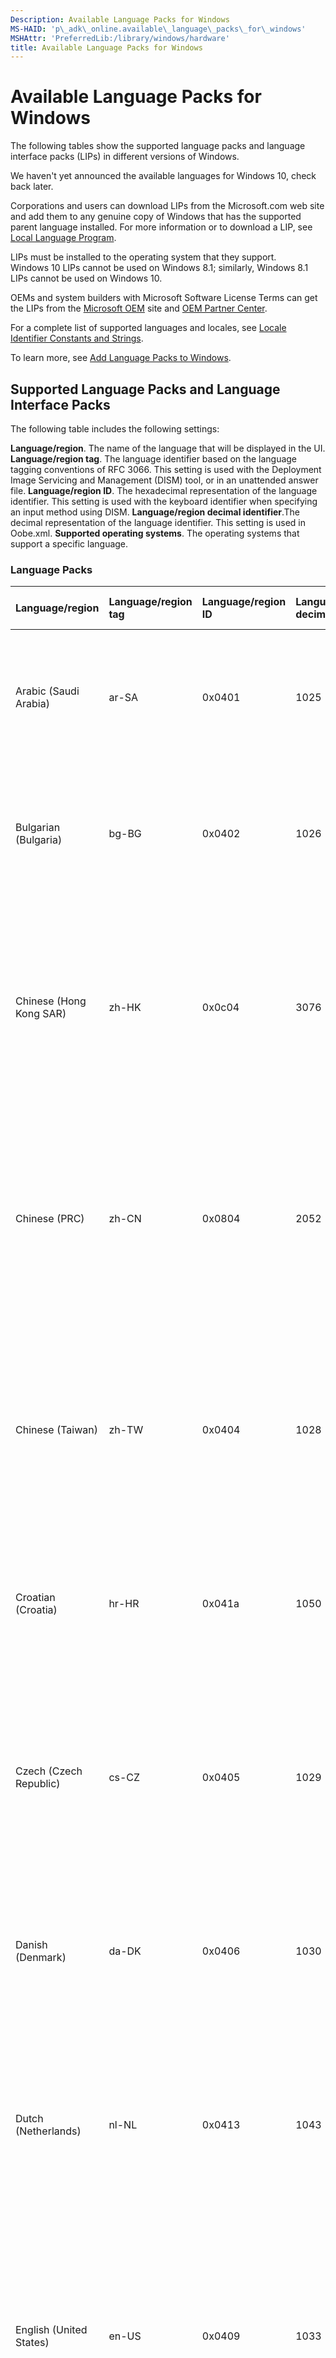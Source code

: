 ```yaml
---
Description: Available Language Packs for Windows
MS-HAID: 'p\_adk\_online.available\_language\_packs\_for\_windows'
MSHAttr: 'PreferredLib:/library/windows/hardware'
title: Available Language Packs for Windows
---
```


# Available Language Packs for Windows


The following tables show the supported language packs and language interface packs (LIPs) in different versions of Windows.

We haven't yet announced the available languages for Windows 10, check back later.

Corporations and users can download LIPs from the Microsoft.com web site and add them to any genuine copy of Windows that has the supported parent language installed. For more information or to download a LIP, see [Local Language Program](http://go.microsoft.com/fwlink/?LinkId=125894).

LIPs must be installed to the operating system that they support. Windows 10 LIPs cannot be used on Windows 8.1; similarly, Windows 8.1 LIPs cannot be used on Windows 10.

OEMs and system builders with Microsoft Software License Terms can get the LIPs from the [Microsoft OEM](http://go.microsoft.com/fwlink/?LinkId=131359) site and [OEM Partner Center](http://go.microsoft.com/fwlink/?LinkId=131358).

For a complete list of supported languages and locales, see [Locale Identifier Constants and Strings](http://go.microsoft.com/fwlink/?LinkId=63026).

To learn more, see [Add Language Packs to Windows](p_adk_online.add_language_packs_to_windows_blue).

## <span id="Supported_Language_Packs_and_Language_Interface_Packs"></span><span id="supported_language_packs_and_language_interface_packs"></span><span id="SUPPORTED_LANGUAGE_PACKS_AND_LANGUAGE_INTERFACE_PACKS"></span>Supported Language Packs and Language Interface Packs


The following table includes the following settings:

**Language/region**. The name of the language that will be displayed in the UI.
**Language/region tag**. The language identifier based on the language tagging conventions of RFC 3066. This setting is used with the Deployment Image Servicing and Management (DISM) tool, or in an unattended answer file.
**Language/region ID**. The hexadecimal representation of the language identifier. This setting is used with the keyboard identifier when specifying an input method using DISM.
**Language/region decimal identifier**.The decimal representation of the language identifier. This setting is used in Oobe.xml.
**Supported operating systems**. The operating systems that support a specific language.
### <span id="Language_Packs"></span><span id="language_packs"></span><span id="LANGUAGE_PACKS"></span>Language Packs

<table>
<colgroup>
<col width="20%" />
<col width="20%" />
<col width="20%" />
<col width="20%" />
<col width="20%" />
</colgroup>
<thead>
<tr class="header">
<th align="left">Language/region</th>
<th align="left">Language/region tag</th>
<th align="left">Language/region ID</th>
<th align="left">Language/region decimal ID</th>
<th align="left">Supported operating systems</th>
</tr>
</thead>
<tbody>
<tr class="odd">
<td align="left"><p>Arabic (Saudi Arabia)</p></td>
<td align="left"><p>ar-SA</p></td>
<td align="left"><p>0x0401</p></td>
<td align="left"><p>1025</p></td>
<td align="left"><p>Windows 10, Windows Server 2016 Technical Preview, Windows 8.1, Windows 8, Windows 7, Windows Vista</p></td>
</tr>
<tr class="even">
<td align="left"><p>Bulgarian (Bulgaria)</p></td>
<td align="left"><p>bg-BG</p></td>
<td align="left"><p>0x0402</p></td>
<td align="left"><p>1026</p></td>
<td align="left"><p>Windows 10, Windows Server 2016 Technical Preview, Windows 8.1, Windows 8, Windows 7, Windows Vista</p></td>
</tr>
<tr class="odd">
<td align="left"><p>Chinese (Hong Kong SAR)</p></td>
<td align="left"><p>zh-HK</p></td>
<td align="left"><p>0x0c04</p></td>
<td align="left"><p>3076</p></td>
<td align="left"><p>Windows 10, Windows Server 2016 Technical Preview, Windows 8.1, Windows Server 2012 R2, Windows 8, Windows Server 2012, Windows 7, Windows Vista, Windows Server 2008</p></td>
</tr>
<tr class="even">
<td align="left"><p>Chinese (PRC)</p></td>
<td align="left"><p>zh-CN</p></td>
<td align="left"><p>0x0804</p></td>
<td align="left"><p>2052</p></td>
<td align="left"><p>Windows 10, Windows Server 2016 Technical Preview, Windows 8.1, Windows Server 2012 R2, Windows 8, Windows Server 2012, Windows 7, Windows Vista, Windows Server 2008</p></td>
</tr>
<tr class="odd">
<td align="left"><p>Chinese (Taiwan)</p></td>
<td align="left"><p>zh-TW</p></td>
<td align="left"><p>0x0404</p></td>
<td align="left"><p>1028</p></td>
<td align="left"><p>Windows 10, Windows Server 2016 Technical Preview, Windows 8.1, Windows Server 2012 R2, Windows 8, Windows Server 2012, Windows 7, Windows Vista, Windows Server 2008</p></td>
</tr>
<tr class="even">
<td align="left"><p>Croatian (Croatia)</p></td>
<td align="left"><p>hr-HR</p></td>
<td align="left"><p>0x041a</p></td>
<td align="left"><p>1050</p></td>
<td align="left"><p>Windows 10, Windows Server 2016 Technical Preview, Windows 8.1, Windows 8, Windows 7, Windows Vista</p></td>
</tr>
<tr class="odd">
<td align="left"><p>Czech (Czech Republic)</p></td>
<td align="left"><p>cs-CZ</p></td>
<td align="left"><p>0x0405</p></td>
<td align="left"><p>1029</p></td>
<td align="left"><p>Windows 10, Windows Server 2016 Technical Preview, Windows 8.1, Windows Server 2012 R2, Windows 8, Windows Server 2012, Windows 7, Windows Vista, Windows Server 2008</p></td>
</tr>
<tr class="even">
<td align="left"><p>Danish (Denmark)</p></td>
<td align="left"><p>da-DK</p></td>
<td align="left"><p>0x0406</p></td>
<td align="left"><p>1030</p></td>
<td align="left"><p>Windows 10, Windows Server 2016 Technical Preview, Windows 8.1, Windows 8, Windows 7, Windows Vista</p></td>
</tr>
<tr class="odd">
<td align="left"><p>Dutch (Netherlands)</p></td>
<td align="left"><p>nl-NL</p></td>
<td align="left"><p>0x0413</p></td>
<td align="left"><p>1043</p></td>
<td align="left"><p>Windows 10, Windows Server 2016 Technical Preview, Windows 8.1, Windows Server 2012 R2, Windows 8, Windows Server 2012, Windows 7, Windows Vista, Windows Server 2008</p></td>
</tr>
<tr class="even">
<td align="left"><p>English (United States)</p></td>
<td align="left"><p>en-US</p></td>
<td align="left"><p>0x0409</p></td>
<td align="left"><p>1033</p></td>
<td align="left"><p>Windows 10, Windows Server 2016 Technical Preview, Windows 8.1, Windows Server 2012 R2, Windows 8, Windows Server 2012, Windows 7, Windows Vista, Windows Server 2008</p></td>
</tr>
<tr class="odd">
<td align="left"><p>English (United Kingdom)</p></td>
<td align="left"><p>en-GB</p></td>
<td align="left"><p>0x0809</p></td>
<td align="left"><p>2057</p></td>
<td align="left"><p>Windows 10, Windows Server 2016 Technical Preview, Windows 8.1, Windows 8</p></td>
</tr>
<tr class="even">
<td align="left"><p>Estonian (Estonia)</p></td>
<td align="left"><p>et-EE</p></td>
<td align="left"><p>0x0425</p></td>
<td align="left"><p>1061</p></td>
<td align="left"><p>Windows 10, Windows Server 2016 Technical Preview, Windows 8.1, Windows 8, Windows 7, Windows Vista</p></td>
</tr>
<tr class="odd">
<td align="left"><p>Finnish (Finland)</p></td>
<td align="left"><p>fi-FI</p></td>
<td align="left"><p>0x040b</p></td>
<td align="left"><p>1035</p></td>
<td align="left"><p>Windows 10, Windows Server 2016 Technical Preview, Windows 8.1, Windows 8, Windows 7, Windows Vista</p></td>
</tr>
<tr class="even">
<td align="left"><p>French (Canada)</p></td>
<td align="left"><p>fr-CA</p></td>
<td align="left"><p>0x0c0c</p></td>
<td align="left"><p>3084</p></td>
<td align="left"><p>Windows 10, Windows Server 2016 Technical Preview</p></td>
</tr>
<tr class="odd">
<td align="left"><p>French (France)</p></td>
<td align="left"><p>fr-FR</p></td>
<td align="left"><p>0x040c</p></td>
<td align="left"><p>1036</p></td>
<td align="left"><p>Windows 10, Windows Server 2016 Technical Preview, Windows 8.1, Windows 8, Windows 7, Windows Vista, Windows Server 2008</p></td>
</tr>
<tr class="even">
<td align="left"><p>German (Germany)</p></td>
<td align="left"><p>de-DE</p></td>
<td align="left"><p>0x0407</p></td>
<td align="left"><p>1031</p></td>
<td align="left"><p>Windows 10, Windows Server 2016 Technical Preview, Windows 8.1, Windows Server 2012 R2, Windows 8, Windows Server 2012, Windows 7, Windows Vista, Windows Server 2008</p></td>
</tr>
<tr class="odd">
<td align="left"><p>Greek (Greece)</p></td>
<td align="left"><p>el-GR</p></td>
<td align="left"><p>0x0408</p></td>
<td align="left"><p>1032</p></td>
<td align="left"><p>Windows 10, Windows Server 2016 Technical Preview, Windows 8.1, Windows 8, Windows 7, Windows Vista</p></td>
</tr>
<tr class="even">
<td align="left"><p>Hebrew (Israel)</p></td>
<td align="left"><p>he-IL</p></td>
<td align="left"><p>0x040d</p></td>
<td align="left"><p>1037</p></td>
<td align="left"><p>Windows 10, Windows Server 2016 Technical Preview, Windows 8.1, Windows 8, Windows 7, Windows Vista</p></td>
</tr>
<tr class="odd">
<td align="left"><p>Hungarian (Hungary)</p></td>
<td align="left"><p>hu-HU</p></td>
<td align="left"><p>0x040e</p></td>
<td align="left"><p>1038</p></td>
<td align="left"><p>Windows 10, Windows Server 2016 Technical Preview, Windows 8.1, Windows Server 2012 R2, Windows 8, Windows Server 2012, Windows 7, Windows Vista, Windows Server 2008</p></td>
</tr>
<tr class="even">
<td align="left"><p>Italian (Italy)</p></td>
<td align="left"><p>it-IT</p></td>
<td align="left"><p>0x0410</p></td>
<td align="left"><p>1040</p></td>
<td align="left"><p>Windows 10, Windows Server 2016 Technical Preview, Windows 8.1, Windows Server 2012 R2, Windows 8, Windows Server 2012, Windows 7, Windows Vista, Windows Server 2008</p></td>
</tr>
<tr class="odd">
<td align="left"><p>Japanese (Japan)</p></td>
<td align="left"><p>ja-JP</p></td>
<td align="left"><p>0x0411</p></td>
<td align="left"><p>1041</p></td>
<td align="left"><p>Windows 10, Windows Server 2016 Technical Preview, Windows 8.1, Windows Server 2012 R2, Windows 8, Windows Server 2012, Windows 7, Windows Vista, Windows Server 2008</p></td>
</tr>
<tr class="even">
<td align="left"><p>Korean (Korea)</p></td>
<td align="left"><p>ko-KR</p></td>
<td align="left"><p>0x0412</p></td>
<td align="left"><p>1042</p></td>
<td align="left"><p>Windows 10, Windows Server 2016 Technical Preview, Windows 8.1, Windows Server 2012 R2, Windows 8, Windows Server 2012, Windows 7, Windows Vista, Windows Server 2008</p></td>
</tr>
<tr class="odd">
<td align="left"><p>Latvian (Latvia)</p></td>
<td align="left"><p>lv-LV</p></td>
<td align="left"><p>0x0426</p></td>
<td align="left"><p>1062</p></td>
<td align="left"><p>Windows 10, Windows Server 2016 Technical Preview, Windows 8.1, Windows 8, Windows 7, Windows Vista</p></td>
</tr>
<tr class="even">
<td align="left"><p>Lithuanian (Lithuania)</p></td>
<td align="left"><p>lt-LT</p></td>
<td align="left"><p>0x0427</p></td>
<td align="left"><p>1063</p></td>
<td align="left"><p>Windows 10, Windows Server 2016 Technical Preview, Windows 8.1, Windows 8, Windows 7, Windows Vista</p></td>
</tr>
<tr class="odd">
<td align="left"><p>Norwegian, Bokmål (Norway)</p></td>
<td align="left"><p>nb-NO</p></td>
<td align="left"><p>0x0414</p></td>
<td align="left"><p>1044</p></td>
<td align="left"><p>Windows 10, Windows Server 2016 Technical Preview, Windows 8.1, Windows 8, Windows 7, Windows Vista</p></td>
</tr>
<tr class="even">
<td align="left"><p>Polish (Poland)</p></td>
<td align="left"><p>pl-PL</p></td>
<td align="left"><p>0x0415</p></td>
<td align="left"><p>1045</p></td>
<td align="left"><p>Windows 10, Windows Server 2016 Technical Preview, Windows 8.1, Windows Server 2012 R2, Windows 8, Windows Server 2012, Windows 7, Windows Vista, Windows Server 2008</p></td>
</tr>
<tr class="odd">
<td align="left"><p>Portuguese (Brazil)</p></td>
<td align="left"><p>pt-BR</p></td>
<td align="left"><p>0x0416</p></td>
<td align="left"><p>1046</p></td>
<td align="left"><p>Windows 10, Windows Server 2016 Technical Preview, Windows 8.1, Windows Server 2012 R2, Windows 8, Windows Server 2012, Windows 7, Windows Vista, Windows Server 2008</p></td>
</tr>
<tr class="even">
<td align="left"><p>Portuguese (Portugal)</p></td>
<td align="left"><p>pt-PT</p></td>
<td align="left"><p>0x0816</p></td>
<td align="left"><p>2070</p></td>
<td align="left"><p>Windows 10, Windows Server 2016 Technical Preview, Windows 8.1, Windows Server 2012 R2, Windows 8, Windows Server 2012, Windows 7, Windows Vista, Windows Server 2008</p></td>
</tr>
<tr class="odd">
<td align="left"><p>Romanian (Romania)</p></td>
<td align="left"><p>ro-RO</p></td>
<td align="left"><p>0x0418</p></td>
<td align="left"><p>1048</p></td>
<td align="left"><p>Windows 10, Windows Server 2016 Technical Preview, Windows 8.1, Windows 8, Windows 7, Windows Vista</p></td>
</tr>
<tr class="even">
<td align="left"><p>Russian (Russia)</p></td>
<td align="left"><p>ru-RU</p></td>
<td align="left"><p>0x0419</p></td>
<td align="left"><p>1049</p></td>
<td align="left"><p>Windows 10, Windows Server 2016 Technical Preview, Windows 8.1, Windows Server 2012 R2, Windows 8, Windows Server 2012, Windows 7, Windows Vista, Windows Server 2008</p></td>
</tr>
<tr class="odd">
<td align="left"><p>Serbian (Latin, Serbia)</p></td>
<td align="left"><p>sr-Latn-CS</p>
<div class="alert">
<strong>Note</strong>  No longer used. See sr-Latn-RS.
</div>
<div>
 
</div></td>
<td align="left"><p>0x081a</p></td>
<td align="left"><p>2074</p></td>
<td align="left"><p>Windows 8, Windows 7, and Windows Vista</p></td>
</tr>
<tr class="even">
<td align="left"><p>Serbian (Latin, Serbia)</p></td>
<td align="left"><p>sr-Latn-RS</p></td>
<td align="left"><p>0x241A</p></td>
<td align="left"><p>9242</p></td>
<td align="left"><p>Windows 10, Windows Server 2016 Technical Preview, Windows 8.1</p></td>
</tr>
<tr class="odd">
<td align="left"><p>Slovak (Slovakia)</p></td>
<td align="left"><p>sk-SK</p></td>
<td align="left"><p>0x041b</p></td>
<td align="left"><p>1051</p></td>
<td align="left"><p>Windows 10, Windows Server 2016 Technical Preview, Windows 8.1, Windows 8, Windows 7, Windows Vista</p></td>
</tr>
<tr class="even">
<td align="left"><p>Slovenian (Slovenia)</p></td>
<td align="left"><p>sl-SI</p></td>
<td align="left"><p>0x0424</p></td>
<td align="left"><p>1060</p></td>
<td align="left"><p>Windows 10, Windows Server 2016 Technical Preview, Windows 8.1, Windows 8, Windows 7, Windows Vista</p></td>
</tr>
<tr class="odd">
<td align="left"><p>Spanish (Mexico)</p></td>
<td align="left"><p>es-MX</p></td>
<td align="left"><p>0x080a</p></td>
<td align="left"><p>2058</p></td>
<td align="left"><p>Windows 10, Windows Server 2016 Technical Preview</p></td>
</tr>
<tr class="even">
<td align="left"><p>Spanish (Spain)</p></td>
<td align="left"><p>es-ES</p></td>
<td align="left"><p>0x0c0a</p></td>
<td align="left"><p>3082</p></td>
<td align="left"><p>Windows 10, Windows Server 2016 Technical Preview, Windows 8.1, Windows Server 2012 R2, Windows 8, Windows Server 2012, Windows 7, Windows Vista, Windows Server 2008</p></td>
</tr>
<tr class="odd">
<td align="left"><p>Swedish (Sweden)</p></td>
<td align="left"><p>sv-SE</p></td>
<td align="left"><p>0x041d</p></td>
<td align="left"><p>1053</p></td>
<td align="left"><p>Windows 10, Windows Server 2016 Technical Preview, Windows 8.1, Windows Server 2012 R2, Windows 8, Windows Server 2012, Windows 7, Windows Vista, Windows Server 2008</p></td>
</tr>
<tr class="even">
<td align="left"><p>Thai (Thailand)</p></td>
<td align="left"><p>th-TH</p></td>
<td align="left"><p>0x041e</p></td>
<td align="left"><p>1054</p></td>
<td align="left"><p>Windows 10, Windows Server 2016 Technical Preview, Windows 8.1, Windows 8, Windows 7, Windows Vista</p></td>
</tr>
<tr class="odd">
<td align="left"><p>Turkish (Turkey)</p></td>
<td align="left"><p>tr-TR</p></td>
<td align="left"><p>0x041f</p></td>
<td align="left"><p>1055</p></td>
<td align="left"><p>Windows 10, Windows Server 2016 Technical Preview, Windows 8.1, Windows Server 2012 R2, Windows 8, Windows Server 2012, Windows 7, Windows Vista, Windows Server 2008</p></td>
</tr>
<tr class="even">
<td align="left"><p>Ukrainian (Ukraine)</p></td>
<td align="left"><p>uk-UA</p></td>
<td align="left"><p>0x0422</p></td>
<td align="left"><p>1058</p></td>
<td align="left"><p>Windows 10, Windows Server 2016 Technical Preview, Windows 8.1, Windows 8, Windows 7, Windows Vista</p></td>
</tr>
</tbody>
</table>

 

### <span id="Language_Interface_Packs__LIPs_"></span><span id="language_interface_packs__lips_"></span><span id="LANGUAGE_INTERFACE_PACKS__LIPS_"></span>Language Interface Packs (LIPs)

**Caution**  
Not all LIPs are currently available for Windows 10. To learn more, see [Language Packs](http://go.microsoft.com/fwlink/?LinkId=125894).

 

<table>
<colgroup>
<col width="16%" />
<col width="16%" />
<col width="16%" />
<col width="16%" />
<col width="16%" />
<col width="16%" />
</colgroup>
<thead>
<tr class="header">
<th align="left">Language/region</th>
<th align="left">Language/region tag</th>
<th align="left">Base language/region</th>
<th align="left">Language/region ID</th>
<th align="left">Language/region decimal ID</th>
<th align="left">Supported operating systems</th>
</tr>
</thead>
<tbody>
<tr class="odd">
<td align="left"><p>Afrikaans (South Africa)</p></td>
<td align="left"><p>af-ZA</p></td>
<td align="left"><p>Primary: en-US</p>
<p>Secondary: en-GB</p></td>
<td align="left"><p>0x0436</p></td>
<td align="left"><p>1078</p></td>
<td align="left"><p>Windows 10, Windows Server 2016 Technical Preview, Windows 8.1, Windows 8, Windows 7, Windows Vista</p></td>
</tr>
<tr class="even">
<td align="left"><p>Albanian (Albania)</p></td>
<td align="left"><p>sq-AL</p></td>
<td align="left"><p>Primary: en-US</p>
<p>Secondary: en-GB</p></td>
<td align="left"><p>0x041c</p></td>
<td align="left"><p>1052</p></td>
<td align="left"><p>Windows 10, Windows Server 2016 Technical Preview, Windows 8.1, Windows 8, Windows 7, Windows Vista</p></td>
</tr>
<tr class="odd">
<td align="left"><p>Amharic (Ethiopia)</p></td>
<td align="left"><p>am-ET</p></td>
<td align="left"><p>Primary: en-US</p>
<p>Secondary: en-GB</p></td>
<td align="left"><p>0x045e</p></td>
<td align="left"><p>1118</p></td>
<td align="left"><p>Windows 10, Windows Server 2016 Technical Preview, Windows 8.1, Windows 8, Windows 7, Windows Vista</p></td>
</tr>
<tr class="even">
<td align="left"><p>Armenian (Armenia)</p></td>
<td align="left"><p>hy-AM</p></td>
<td align="left"><p>Primary: en-US</p>
<p>Secondary: en-GB, ru-RU</p></td>
<td align="left"><p>0x042b</p></td>
<td align="left"><p>1067</p></td>
<td align="left"><p>Windows 10, Windows Server 2016 Technical Preview, Windows 8.1, Windows 8, Windows 7, Windows Vista</p></td>
</tr>
<tr class="odd">
<td align="left"><p>Assamese (India)</p></td>
<td align="left"><p>as-IN</p></td>
<td align="left"><p>Primary: en-US</p>
<p>Secondary: en-GB</p></td>
<td align="left"><p>0x044d</p></td>
<td align="left"><p>1101</p></td>
<td align="left"><p>Windows 10, Windows Server 2016 Technical Preview, Windows 8.1, Windows 8, Windows 7, Windows Vista</p></td>
</tr>
<tr class="even">
<td align="left"><p>Azerbaijan</p></td>
<td align="left"><p>az-Latn-AZ</p></td>
<td align="left"><p>Primary: en-US</p>
<p>Secondary: en-GB, ru-RU</p></td>
<td align="left"><p>0x042c</p></td>
<td align="left"><p>1068</p></td>
<td align="left"><p>Windows 10, Windows Server 2016 Technical Preview, Windows 8.1, Windows 8, Windows 7, Windows Vista</p></td>
</tr>
<tr class="odd">
<td align="left"><p>Bangla (Bangladesh)</p></td>
<td align="left"><p>bn-BD</p></td>
<td align="left"><p>Primary: en-US</p>
<p>Secondary: en-GB</p></td>
<td align="left"><p>0x0845</p></td>
<td align="left"><p>2117</p></td>
<td align="left"><p>Windows 10, Windows Server 2016 Technical Preview, Windows 8.1, Windows 8, Windows 7, Windows Vista</p></td>
</tr>
<tr class="even">
<td align="left"><p>Basque (Basque)</p></td>
<td align="left"><p>eu-ES</p></td>
<td align="left"><p>Primary: es-ES</p>
<p>Secondary: en-GB, en-US, fr-FR</p></td>
<td align="left"><p>0x042d</p></td>
<td align="left"><p>1069</p></td>
<td align="left"><p>Windows 10, Windows Server 2016 Technical Preview, Windows 8.1, Windows 8, Windows 7, Windows Vista</p></td>
</tr>
<tr class="odd">
<td align="left"><p>Belarusian</p></td>
<td align="left"><p>be-BY</p></td>
<td align="left"><p>Primary: ru-RU</p>
<p>Secondary: en-GB, en-US</p></td>
<td align="left"><p>0x0423</p></td>
<td align="left"><p>1059</p></td>
<td align="left"><p>Windows 10, Windows Server 2016 Technical Preview, Windows 8.1, Windows 8</p></td>
</tr>
<tr class="even">
<td align="left"><p>Bangla (India)</p></td>
<td align="left"><p>bn-IN</p></td>
<td align="left"><p>Primary: en-US</p>
<p>Secondary: en-GB</p></td>
<td align="left"><p>0x0445</p></td>
<td align="left"><p>1093</p></td>
<td align="left"><p>Windows 10, Windows Server 2016 Technical Preview, Windows 8.1, Windows 8, Windows 7, Windows Vista</p></td>
</tr>
<tr class="odd">
<td align="left"><p>Bosnian (Latin)</p></td>
<td align="left"><p>bs-Latn-BA</p></td>
<td align="left"><p>Primary: en-US</p>
<p>Secondary: en-GB, hr-HR, sr-Latn-RS</p>
<p></p></td>
<td align="left"><p>0x141a</p></td>
<td align="left"><p>5146</p></td>
<td align="left"><p>Windows 10, Windows Server 2016 Technical Preview, Windows 8.1, Windows 8, Windows 7, Windows Vista</p></td>
</tr>
<tr class="even">
<td align="left"><p>Catalan</p></td>
<td align="left"><p>ca-ES</p></td>
<td align="left"><p>Primary: es-ES</p>
<p>Secondary: en-GB, en-US, fr-FR</p>
<p></p></td>
<td align="left"><p>0x0403</p></td>
<td align="left"><p>1027</p></td>
<td align="left"><p>Windows 10, Windows Server 2016 Technical Preview, Windows 8.1, Windows 8, Windows 7, Windows Vista</p></td>
</tr>
<tr class="odd">
<td align="left"><p>Central Kurdish</p></td>
<td align="left"><p>ku-ARAB-IQ</p></td>
<td align="left"><p>Primary: en-US</p>
<p>Secondary: ar-SA, en-GB</p></td>
<td align="left"><p>0x0492</p></td>
<td align="left"><p>1170</p></td>
<td align="left"><p>Windows 10, Windows Server 2016 Technical Preview, Windows 8.1, Windows 8</p></td>
</tr>
<tr class="even">
<td align="left"><p>Cherokee</p></td>
<td align="left"><p>chr-CHER-US</p></td>
<td align="left"><p>Primary: en-US</p>
<p>Secondary: en-GB</p></td>
<td align="left"><p>0x045c</p></td>
<td align="left"><p>1116</p></td>
<td align="left"><p>Windows 10, Windows Server 2016 Technical Preview, Windows 8.1, Windows 8</p></td>
</tr>
<tr class="odd">
<td align="left"><p>Dari</p></td>
<td align="left"><p>prs-AF</p></td>
<td align="left"><p>Primary: en-US</p>
<p>Secondary: en-GB</p></td>
<td align="left"><p>0x048c</p></td>
<td align="left"><p>1164</p></td>
<td align="left"><p>Windows 10, Windows Server 2016 Technical Preview, Windows 8.1, Windows 8</p></td>
</tr>
<tr class="even">
<td align="left"><p>Filipino</p></td>
<td align="left"><p>fil-PH</p></td>
<td align="left"><p>Primary: en-US</p>
<p>Secondary: en-GB</p></td>
<td align="left"><p>0x0464</p></td>
<td align="left"><p>1124</p></td>
<td align="left"><p>Windows 10, Windows Server 2016 Technical Preview, Windows 8.1, Windows 8, Windows 7, Windows Vista</p></td>
</tr>
<tr class="odd">
<td align="left"><p>Galician</p></td>
<td align="left"><p>gl-ES</p></td>
<td align="left"><p>Primary: es-ES</p>
<p>Secondary: en-GB, en-US</p></td>
<td align="left"><p>0x0456</p></td>
<td align="left"><p>1110</p></td>
<td align="left"><p>Windows 10, Windows Server 2016 Technical Preview, Windows 8.1, Windows 8, Windows 7, Windows Vista</p></td>
</tr>
<tr class="even">
<td align="left"><p>Georgian (Georgia)</p></td>
<td align="left"><p>ka-GE</p></td>
<td align="left"><p>Primary: en-US</p>
<p>Secondary: en-GB, ru-RU</p></td>
<td align="left"><p>0x0437</p></td>
<td align="left"><p>1079</p></td>
<td align="left"><p>Windows 10, Windows Server 2016 Technical Preview, Windows 8.1, Windows 8, Windows 7, Windows Vista</p></td>
</tr>
<tr class="odd">
<td align="left"><p>Gujarati (India)</p></td>
<td align="left"><p>gu-IN</p></td>
<td align="left"><p>Primary: en-US</p>
<p>Secondary: en-GB</p></td>
<td align="left"><p>0x0447</p></td>
<td align="left"><p>1095</p></td>
<td align="left"><p>Windows 10, Windows Server 2016 Technical Preview, Windows 8.1, Windows 8, Windows 7, Windows Vista</p></td>
</tr>
<tr class="even">
<td align="left"><p>Hausa (Latin, Nigeria)</p></td>
<td align="left"><p>ha-Latn-NG</p></td>
<td align="left"><p>Primary: en-US</p>
<p>Secondary: en-GB, fr-FR</p></td>
<td align="left"><p>0x0468</p></td>
<td align="left"><p>1128</p></td>
<td align="left"><p>Windows 10, Windows Server 2016 Technical Preview, Windows 8.1, Windows 8, Windows 7, Windows Vista</p></td>
</tr>
<tr class="odd">
<td align="left"><p>Hindi (India)</p></td>
<td align="left"><p>hi-IN</p></td>
<td align="left"><p>Primary: en-US</p>
<p>Secondary: en-GB</p></td>
<td align="left"><p>0x0439</p></td>
<td align="left"><p>1081</p></td>
<td align="left"><p>Windows 10, Windows Server 2016 Technical Preview, Windows 8.1, Windows 8, Windows 7, Windows Vista</p></td>
</tr>
<tr class="even">
<td align="left"><p>Icelandic (Iceland)</p></td>
<td align="left"><p>is-IS</p></td>
<td align="left"><p>Primary: en-US</p>
<p>Secondary: en-GB</p></td>
<td align="left"><p>0x040f</p></td>
<td align="left"><p>1039</p></td>
<td align="left"><p>Windows 10, Windows Server 2016 Technical Preview, Windows 8.1, Windows 8, Windows 7, Windows Vista</p></td>
</tr>
<tr class="odd">
<td align="left"><p>Igbo (Nigeria)</p></td>
<td align="left"><p>ig-NG</p></td>
<td align="left"><p>Primary: en-US</p>
<p>Secondary: en-GB</p></td>
<td align="left"><p>0x0470</p></td>
<td align="left"><p>1136</p></td>
<td align="left"><p>Windows 10, Windows Server 2016 Technical Preview, Windows 8.1, Windows 8, Windows 7, Windows Vista</p></td>
</tr>
<tr class="even">
<td align="left"><p>Indonesian (Indonesia)</p></td>
<td align="left"><p>id-ID</p></td>
<td align="left"><p>Primary: en-US</p>
<p>Secondary: en-GB</p></td>
<td align="left"><p>0x0421</p></td>
<td align="left"><p>1057</p></td>
<td align="left"><p>Windows 10, Windows Server 2016 Technical Preview, Windows 8.1, Windows 8, Windows 7, Windows Vista</p></td>
</tr>
<tr class="odd">
<td align="left"><p>Inuktitut (Latin, Canada)</p></td>
<td align="left"><p>iu-Latn-CA</p>
<p>Not available in Windows 10.</p></td>
<td align="left"><p>Primary: en-US</p>
<p>Secondary: en-GB</p></td>
<td align="left"><p>0x085d</p></td>
<td align="left"><p>2141</p></td>
<td align="left"><p>Windows 8.1, Windows 8, Windows 7, Windows Vista</p></td>
</tr>
<tr class="even">
<td align="left"><p>Irish (Ireland)</p></td>
<td align="left"><p>ga-IE</p></td>
<td align="left"><p>Primary: en-US</p>
<p>Secondary: en-GB</p></td>
<td align="left"><p>0x083c</p></td>
<td align="left"><p>2108</p></td>
<td align="left"><p>Windows 10, Windows Server 2016 Technical Preview, Windows 8.1, Windows 8, Windows 7, Windows Vista</p></td>
</tr>
<tr class="odd">
<td align="left"><p>isiXhosa (South Africa)</p></td>
<td align="left"><p>xh-ZA</p></td>
<td align="left"><p>Primary: en-US</p>
<p>Secondary: en-GB</p></td>
<td align="left"><p>0x0434</p></td>
<td align="left"><p>1076</p></td>
<td align="left"><p>Windows 10, Windows Server 2016 Technical Preview, Windows 8.1, Windows 8, Windows 7, Windows Vista</p></td>
</tr>
<tr class="even">
<td align="left"><p>isiZulu (South Africa)</p></td>
<td align="left"><p>zu-ZA</p></td>
<td align="left"><p>Primary: en-US</p>
<p>Secondary: en-GB</p></td>
<td align="left"><p>0x0435</p></td>
<td align="left"><p>1077</p></td>
<td align="left"><p>Windows 10, Windows Server 2016 Technical Preview, Windows 8.1, Windows 8, Windows 7, Windows Vista</p></td>
</tr>
<tr class="odd">
<td align="left"><p>Kannada (India)</p></td>
<td align="left"><p>kn-IN</p></td>
<td align="left"><p>Primary: en-US</p>
<p>Secondary: en-GB</p></td>
<td align="left"><p>0x044b</p></td>
<td align="left"><p>1099</p></td>
<td align="left"><p>Windows 10, Windows Server 2016 Technical Preview, Windows 8.1, Windows 8, Windows 7, Windows Vista</p></td>
</tr>
<tr class="even">
<td align="left"><p>Kazakh (Kazakhstan)</p></td>
<td align="left"><p>kk-KZ</p></td>
<td align="left"><p>Primary: en-US</p>
<p>Secondary: en-GB, ru-RU</p></td>
<td align="left"><p>0x043f</p></td>
<td align="left"><p>1087</p></td>
<td align="left"><p>Windows 10, Windows Server 2016 Technical Preview, Windows 8.1, Windows 8, Windows 7, Windows Vista</p></td>
</tr>
<tr class="odd">
<td align="left"><p>Khmer (Cambodia)</p></td>
<td align="left"><p>km-KH</p></td>
<td align="left"><p>Primary: en-US</p>
<p>Secondary: en-GB</p></td>
<td align="left"><p>0x0453</p></td>
<td align="left"><p>1107</p></td>
<td align="left"><p>Windows 10, Windows Server 2016 Technical Preview, Windows 8.1, Windows 8, Windows 7, Windows Vista</p></td>
</tr>
<tr class="even">
<td align="left"><p>K'iche' (Guatemala)</p></td>
<td align="left"><p>quc-Latn-GT</p></td>
<td align="left"><p>Primary: es-MX</p>
<p>Secondary: es-ES, en-US, en-GB</p></td>
<td align="left"><p>0x0486</p></td>
<td align="left"><p>1158</p></td>
<td align="left"><p>Windows 10, Windows Server 2016 Technical Preview</p></td>
</tr>
<tr class="odd">
<td align="left"><p>K'iche' (Guatemala)</p></td>
<td align="left"><p>qut-GT</p>
<p>No longer used.</p></td>
<td align="left"><p>Primary: es-MX</p>
<p>Secondary: es-ES, en-US, en-GB</p></td>
<td align="left"><p>0x0486</p></td>
<td align="left"><p>1158</p></td>
<td align="left"><p>Windows 8.1, Windows 8</p></td>
</tr>
<tr class="even">
<td align="left"><p>Kinyarwanda</p></td>
<td align="left"><p>rw-RW</p></td>
<td align="left"><p>Primary: en-US</p>
<p>Secondary: en-GB</p></td>
<td align="left"><p>0x0487</p></td>
<td align="left"><p>1159</p></td>
<td align="left"><p>Windows 10, Windows Server 2016 Technical Preview, Windows 8.1, Windows 8</p></td>
</tr>
<tr class="odd">
<td align="left"><p>Kiswahili (Kenya)</p></td>
<td align="left"><p>sw-KE</p></td>
<td align="left"><p>Primary: en-US</p>
<p>Secondary: en-GB</p></td>
<td align="left"><p>0x0441</p></td>
<td align="left"><p>1089</p></td>
<td align="left"><p>Windows 10, Windows Server 2016 Technical Preview, Windows 8.1, Windows 8, Windows 7, Windows Vista</p></td>
</tr>
<tr class="even">
<td align="left"><p>Konkani (India)</p></td>
<td align="left"><p>kok-IN</p></td>
<td align="left"><p>Primary: en-US</p>
<p>Secondary: en-GB</p></td>
<td align="left"><p>0x0457</p></td>
<td align="left"><p>1111</p></td>
<td align="left"><p>Windows 10, Windows Server 2016 Technical Preview, Windows 8.1, Windows 8, Windows 7, Windows Vista</p></td>
</tr>
<tr class="odd">
<td align="left"><p>Kyrgyz (Kyrgyzstan)</p></td>
<td align="left"><p>ky-KG</p></td>
<td align="left"><p>Primary: ru-RU</p>
<p>Secondary: en-GB, en-US</p></td>
<td align="left"><p>0x0440</p></td>
<td align="left"><p>1088</p></td>
<td align="left"><p>Windows 10, Windows Server 2016 Technical Preview, Windows 8.1, Windows 8, Windows 7, Windows Vista</p></td>
</tr>
<tr class="even">
<td align="left"><p>Lao (Laos)</p></td>
<td align="left"><p>lo-LA</p></td>
<td align="left"><p>Primary: en-US</p>
<p>Secondary: en-GB</p></td>
<td align="left"><p>0x0454</p></td>
<td align="left"><p>1108</p></td>
<td align="left"><p>Windows 10, Windows Server 2016 Technical Preview</p></td>
</tr>
<tr class="odd">
<td align="left"><p>Luxembourgish (Luxembourg)</p></td>
<td align="left"><p>lb-LU</p></td>
<td align="left"><p>Primary: fr-FR</p>
<p>Secondary: de-DE, en-GB, en-US</p></td>
<td align="left"><p>0x046e</p></td>
<td align="left"><p>1134</p></td>
<td align="left"><p>Windows 10, Windows Server 2016 Technical Preview, Windows 8.1, Windows 8, Windows 7, Windows Vista</p></td>
</tr>
<tr class="even">
<td align="left"><p>Macedonian (FYROM)</p></td>
<td align="left"><p>mk-MK</p></td>
<td align="left"><p>Primary: en-US</p>
<p>Secondary: en-GB</p></td>
<td align="left"><p>0x042f</p></td>
<td align="left"><p>1071</p></td>
<td align="left"><p>Windows 10, Windows Server 2016 Technical Preview, Windows 8.1, Windows 8, Windows 7, Windows Vista</p></td>
</tr>
<tr class="odd">
<td align="left"><p>Malay (Brunei Darussalam)</p></td>
<td align="left"><p>ms-BN</p></td>
<td align="left"><p>Primary: en-US</p>
<p>Secondary: en-GB</p></td>
<td align="left"><p>0x083e</p></td>
<td align="left"><p>2110</p></td>
<td align="left"><p>Windows 10, Windows Server 2016 Technical Preview, Windows 8.1, Windows 8, Windows 7, Windows Vista</p></td>
</tr>
<tr class="even">
<td align="left"><p>Malay (Malaysia)</p></td>
<td align="left"><p>ms-MY</p></td>
<td align="left"><p>Primary: en-US</p>
<p>Secondary: en-GB</p></td>
<td align="left"><p>0x043e</p></td>
<td align="left"><p>1086</p></td>
<td align="left"><p>Windows 10, Windows Server 2016 Technical Preview, Windows 8.1, Windows 8, Windows 7, Windows Vista</p></td>
</tr>
<tr class="odd">
<td align="left"><p>Malayalam (India)</p></td>
<td align="left"><p>ml-IN</p></td>
<td align="left"><p>Primary: en-US</p>
<p>Secondary: en-GB</p></td>
<td align="left"><p>0x044c</p></td>
<td align="left"><p>1100</p></td>
<td align="left"><p>Windows 10, Windows Server 2016 Technical Preview, Windows 8, Windows 7, Windows Vista</p></td>
</tr>
<tr class="even">
<td align="left"><p>Maltese (Malta)</p></td>
<td align="left"><p>mt-MT</p></td>
<td align="left"><p>Primary: en-US</p>
<p>Secondary: en-GB</p></td>
<td align="left"><p>0x043a</p></td>
<td align="left"><p>1082</p></td>
<td align="left"><p>Windows 10, Windows Server 2016 Technical Preview, Windows 8.1, Windows 8, Windows 7, Windows Vista</p></td>
</tr>
<tr class="odd">
<td align="left"><p>Maori (New Zealand)</p></td>
<td align="left"><p>mi-NZ</p></td>
<td align="left"><p>Primary: en-US</p>
<p>Secondary: en-GB</p></td>
<td align="left"><p>0x0481</p></td>
<td align="left"><p>1153</p></td>
<td align="left"><p>Windows 10, Windows Server 2016 Technical Preview, Windows 8.1, Windows 8, Windows 7, Windows Vista</p></td>
</tr>
<tr class="even">
<td align="left"><p>Marathi (India)</p></td>
<td align="left"><p>mr-IN</p></td>
<td align="left"><p>Primary: en-US</p>
<p>Secondary: en-GB</p></td>
<td align="left"><p>0x044e</p></td>
<td align="left"><p>1102</p></td>
<td align="left"><p>Windows 10, Windows Server 2016 Technical Preview, Windows 8.1, Windows 8, Windows 7, Windows Vista</p></td>
</tr>
<tr class="odd">
<td align="left"><p>Mongolian (Cyrillic)</p></td>
<td align="left"><p>mn-MN</p></td>
<td align="left"><p>Primary: en-US</p>
<p>Secondary: en-GB, ru-RU</p></td>
<td align="left"><p>0x0450</p></td>
<td align="left"><p>1104</p></td>
<td align="left"><p>Windows 10, Windows Server 2016 Technical Preview, Windows 8.1, Windows 8</p></td>
</tr>
<tr class="even">
<td align="left"><p>Nepali (Federal Democratic Republic of Nepal)</p></td>
<td align="left"><p>ne-NP</p></td>
<td align="left"><p>Primary: en-US</p>
<p>Secondary: en-GB</p></td>
<td align="left"><p>0x0461</p></td>
<td align="left"><p>1121</p></td>
<td align="left"><p>Windows 10, Windows Server 2016 Technical Preview, Windows 8.1, Windows 8, Windows 7, Windows Vista</p></td>
</tr>
<tr class="odd">
<td align="left"><p>Norwegian, Nynorsk (Norway)</p></td>
<td align="left"><p>nn-NO</p></td>
<td align="left"><p>Primary: nb-NO</p>
<p>Secondary: en-GB, en-US</p>
<p></p></td>
<td align="left"><p>0x0814</p></td>
<td align="left"><p>2068</p></td>
<td align="left"><p>Windows 10, Windows Server 2016 Technical Preview, Windows 8.1, Windows 8, Windows 7, Windows Vista</p></td>
</tr>
<tr class="even">
<td align="left"><p>Odia (India)</p></td>
<td align="left"><p>or-IN</p></td>
<td align="left"><p>Primary: en-US</p>
<p>Secondary: en-GB</p></td>
<td align="left"><p>0x0448</p></td>
<td align="left"><p>1096</p></td>
<td align="left"><p>Windows 10, Windows Server 2016 Technical Preview, Windows 8.1, Windows 8, Windows 7, Windows Vista</p></td>
</tr>
<tr class="odd">
<td align="left"><p>Persian</p></td>
<td align="left"><p>fa-IR</p></td>
<td align="left"><p>Primary: en-US</p>
<p>Secondary: en-GB</p></td>
<td align="left"><p>0x0429</p></td>
<td align="left"><p>1065</p></td>
<td align="left"><p>Windows 10, Windows Server 2016 Technical Preview, Windows 8.1, Windows 8, Windows 7, Windows Vista</p></td>
</tr>
<tr class="even">
<td align="left"><p>Punjabi (India)</p></td>
<td align="left"><p>pa-IN</p></td>
<td align="left"><p>Primary: en-US</p>
<p>Secondary: en-GB</p></td>
<td align="left"><p>0x0446</p></td>
<td align="left"><p>1094</p></td>
<td align="left"><p>Windows 10, Windows Server 2016 Technical Preview, Windows 8.1, Windows 8, Windows 7, Windows Vista</p></td>
</tr>
<tr class="odd">
<td align="left"><p>Punjabi (Arabic)</p></td>
<td align="left"><p>pa-Arab-PK</p></td>
<td align="left"><p>Primary: en-US</p>
<p>Secondary: en-GB</p></td>
<td align="left"><p>0x0846</p></td>
<td align="left"><p>2118</p></td>
<td align="left"><p>Windows 10, Windows Server 2016 Technical Preview, Windows 8.1, Windows 8</p></td>
</tr>
<tr class="even">
<td align="left"><p>Quechua (Peru)</p></td>
<td align="left"><p>quz-PE</p></td>
<td align="left"><p>Primary: es-MX</p>
<p>Secondary: es-ES, en-GB, en-US</p></td>
<td align="left"><p>0x0c6b</p></td>
<td align="left"><p>3179</p></td>
<td align="left"><p>Windows 10, Windows Server 2016 Technical Preview, Windows 8.1, Windows 8, Windows 7, Windows Vista</p></td>
</tr>
<tr class="odd">
<td align="left"><p>Scottish Gaelic</p></td>
<td align="left"><p>gd-GB</p></td>
<td align="left"><p>Primary: en-US</p>
<p>Secondary: en-GB</p></td>
<td align="left"><p>0x0491</p></td>
<td align="left"><p>1169</p></td>
<td align="left"><p>Windows 10, Windows Server 2016 Technical Preview, Windows 8.1, Windows 8</p></td>
</tr>
<tr class="even">
<td align="left"><p>Serbian (Cyrillic, Bosnia and Herzegovina)</p></td>
<td align="left"><p>sr-Cyrl-BA</p></td>
<td align="left"><p>Primary: en-US</p>
<p>Secondary: en-GB, sr-Latn-RS</p></td>
<td align="left"><p>0x1C1A</p></td>
<td align="left"><p>7194</p></td>
<td align="left"><p>Windows 10, Windows Server 2016 Technical Preview, Windows 8.1, Windows 8</p></td>
</tr>
<tr class="odd">
<td align="left"><p>Serbian (Cyrillic, Serbia)</p></td>
<td align="left"><p>sr-Cyrl-CS</p>
<div class="alert">
<strong>Note</strong>  No longer used. See sr-Latn-RS.
</div>
<div>
 
</div></td>
<td align="left"><p>Primary: sr-Latn-CS</p>
<p>Secondary: en-GB, en-US</p></td>
<td align="left"><p>0x0c1a</p></td>
<td align="left"><p>3098</p></td>
<td align="left"><p>Windows 8, Windows 7, Windows Vista</p></td>
</tr>
<tr class="even">
<td align="left"><p>Serbian (Cyrillic, Serbia)</p></td>
<td align="left"><p>sr-Cyrl-RS</p></td>
<td align="left"><p>Primary: sr-Latn-RS</p>
<p>Secondary: en-GB, en-US</p></td>
<td align="left"><p>0x281A</p></td>
<td align="left"><p>10266</p></td>
<td align="left"><p>Windows 10, Windows Server 2016 Technical Preview, Windows 8.1</p></td>
</tr>
<tr class="odd">
<td align="left"><p>Sesotho sa Leboa (South Africa)</p></td>
<td align="left"><p>nso-ZA</p></td>
<td align="left"><p>Primary: en-US</p>
<p>Secondary: en-GB</p></td>
<td align="left"><p>0x046c</p></td>
<td align="left"><p>1132</p></td>
<td align="left"><p>Windows 10, Windows Server 2016 Technical Preview, Windows 8.1, Windows 8, Windows 7, Windows Vista</p></td>
</tr>
<tr class="even">
<td align="left"><p>Setswana (South Africa)</p></td>
<td align="left"><p>tn-ZA</p></td>
<td align="left"><p>Primary: en-US</p>
<p>Secondary: en-GB</p></td>
<td align="left"><p>0x0432</p></td>
<td align="left"><p>1074</p></td>
<td align="left"><p>Windows 10, Windows Server 2016 Technical Preview, Windows 8.1, Windows 8, Windows 7, Windows Vista</p></td>
</tr>
<tr class="odd">
<td align="left"><p>Sindhi (Arabic)</p></td>
<td align="left"><p>Ad-Arab-PK</p></td>
<td align="left"><p>Primary: en-US</p>
<p>Secondary: en-GB</p></td>
<td align="left"><p>0x0859</p></td>
<td align="left"><p>2137</p></td>
<td align="left"><p>Windows 10, Windows Server 2016 Technical Preview, Windows 8.1, Windows 8</p></td>
</tr>
<tr class="even">
<td align="left"><p>Sinhala (Sri Lanka)</p></td>
<td align="left"><p>si-LK</p></td>
<td align="left"><p>Primary: en-US</p>
<p>Secondary: en-GB</p></td>
<td align="left"><p>0x045b</p></td>
<td align="left"><p>1115</p></td>
<td align="left"><p>Windows 10, Windows Server 2016 Technical Preview, Windows 8.1, Windows 8, Windows 7, Windows Vista</p></td>
</tr>
<tr class="odd">
<td align="left"><p>Tajik (Cyrillic)</p></td>
<td align="left"><p>tg-Cyrl-TJ</p></td>
<td align="left"><p>Primary: ru-RU</p>
<p>Secondary: en-GB, en-US</p></td>
<td align="left"><p>0x0428</p></td>
<td align="left"><p>1064</p></td>
<td align="left"><p>Windows 10, Windows Server 2016 Technical Preview, Windows 8.1, Windows 8</p></td>
</tr>
<tr class="even">
<td align="left"><p>Tamil (India)</p></td>
<td align="left"><p>ta-IN</p></td>
<td align="left"><p>Primary: en-US</p>
<p>Secondary: en-GB</p></td>
<td align="left"><p>0x0449</p></td>
<td align="left"><p>1097</p></td>
<td align="left"><p>Windows 10, Windows Server 2016 Technical Preview, Windows 8.1, Windows 8, Windows 7, Windows Vista</p></td>
</tr>
<tr class="odd">
<td align="left"><p>Tatar (Russia)</p></td>
<td align="left"><p>tt-RU</p></td>
<td align="left"><p>Primary: ru-RU</p>
<p>Secondary: en-GB, en-US</p></td>
<td align="left"><p>0x0444</p></td>
<td align="left"><p>1092</p></td>
<td align="left"><p>Windows 10, Windows Server 2016 Technical Preview, Windows 8.1, Windows 8, Windows 7, Windows Vista</p></td>
</tr>
<tr class="even">
<td align="left"><p>Telugu (India)</p></td>
<td align="left"><p>te-IN</p></td>
<td align="left"><p>Primary: en-US</p>
<p>Secondary: en-GB</p></td>
<td align="left"><p>0x044a</p></td>
<td align="left"><p>1098</p></td>
<td align="left"><p>Windows 10, Windows Server 2016 Technical Preview, Windows 8.1, Windows 8, Windows 7, Windows Vista</p></td>
</tr>
<tr class="odd">
<td align="left"><p>Tigrinya</p></td>
<td align="left"><p>ti-ET</p></td>
<td align="left"><p>Primary: en-US</p>
<p>Secondary: en-GB</p></td>
<td align="left"><p>0x0473</p></td>
<td align="left"><p>1139</p></td>
<td align="left"><p>Windows 10, Windows Server 2016 Technical Preview, Windows 8.1, Windows 8</p></td>
</tr>
<tr class="even">
<td align="left"><p>Turkmen</p></td>
<td align="left"><p>tk-TM</p></td>
<td align="left"><p>Primary: ru-RU</p>
<p>Secondary: en-GB, en-US</p></td>
<td align="left"><p>0x0442</p></td>
<td align="left"><p>1090</p></td>
<td align="left"><p>Windows 10, Windows Server 2016 Technical Preview, Windows 8.1, Windows 8</p></td>
</tr>
<tr class="odd">
<td align="left"><p>Urdu</p></td>
<td align="left"><p>ur-PK</p></td>
<td align="left"><p>Primary: en-US</p>
<p>Secondary: en-GB</p></td>
<td align="left"><p>0x0420</p></td>
<td align="left"><p>1056</p></td>
<td align="left"><p>Windows 10, Windows Server 2016 Technical Preview, Windows 8.1, Windows 8, Windows 7, Windows Vista</p></td>
</tr>
<tr class="even">
<td align="left"><p>Uyghur</p></td>
<td align="left"><p>ug-CN</p></td>
<td align="left"><p>Primary: zh-CN</p>
<p>Secondary: en-GB, en-US</p></td>
<td align="left"><p>0x0480</p></td>
<td align="left"><p>1152</p></td>
<td align="left"><p>Windows 10, Windows Server 2016 Technical Preview, Windows 8.1, Windows 8</p></td>
</tr>
<tr class="odd">
<td align="left"><p>Uzbek (Latin)</p></td>
<td align="left"><p>uz-Latn-UZ</p></td>
<td align="left"><p>Primary: en-US</p>
<p>Secondary: en-GB, ru-RU</p></td>
<td align="left"><p>0x0443</p></td>
<td align="left"><p>1091</p></td>
<td align="left"><p>Windows 10, Windows Server 2016 Technical Preview, Windows 8.1, Windows 8, Windows 7, Windows Vista</p></td>
</tr>
<tr class="even">
<td align="left"><p>Valencian</p></td>
<td align="left"><p>ca-ES-valencia</p></td>
<td align="left"><p>Primary: es-ES</p>
<p>Secondary: en-GB, en-US</p></td>
<td align="left"><p>0x0803</p></td>
<td align="left"><p>2051</p></td>
<td align="left"><p>Windows 10, Windows Server 2016 Technical Preview, Windows 8.1, Windows 8</p></td>
</tr>
<tr class="odd">
<td align="left"><p>Vietnamese</p></td>
<td align="left"><p>vi-VN</p></td>
<td align="left"><p>Primary: en-US</p>
<p>Secondary: en-GB</p></td>
<td align="left"><p>0x042a</p></td>
<td align="left"><p>1066</p></td>
<td align="left"><p>Windows 10, Windows Server 2016 Technical Preview, Windows 8.1, Windows 8, Windows 7, Windows Vista</p></td>
</tr>
<tr class="even">
<td align="left"><p>Welsh (Great Britain)</p></td>
<td align="left"><p>cy-GB</p></td>
<td align="left"><p>Primary: en-US</p>
<p>Secondary: en-GB</p></td>
<td align="left"><p>0x0452</p></td>
<td align="left"><p>1106</p></td>
<td align="left"><p>Windows 10, Windows Server 2016 Technical Preview, Windows 8.1, Windows 8, Windows 7, Windows Vista</p></td>
</tr>
<tr class="odd">
<td align="left"><p>Wolof</p></td>
<td align="left"><p>wo-SN</p></td>
<td align="left"><p>Primary: fr-FR</p>
<p>Secondary: en-GB, en-US</p></td>
<td align="left"><p>0x0488</p></td>
<td align="left"><p>1160</p></td>
<td align="left"><p>Windows 10, Windows Server 2016 Technical Preview, Windows 8.1, Windows 8</p></td>
</tr>
<tr class="even">
<td align="left"><p>Yoruba (Nigeria)</p></td>
<td align="left"><p>yo-NG</p></td>
<td align="left"><p>Primary: en-US</p>
<p>Secondary: en-GB</p></td>
<td align="left"><p>0x046a</p></td>
<td align="left"><p>1130</p></td>
<td align="left"><p>Windows 10, Windows Server 2016 Technical Preview, Windows 8.1, Windows 8, Windows 7, Windows Vista</p></td>
</tr>
</tbody>
</table>

 

## <span id="related_topics"></span>Related topics


[Add Language Packs to Windows](p_adk_online.add_language_packs_to_windows_blue)

[Windows Language Pack Default Values](windows-language-pack-default-values.md)

[Default Input Locales for Windows Language Packs](default-input-locales-for-windows-language-packs.md)

 

 

[Send comments about this topic to Microsoft](mailto:wsddocfb@microsoft.com?subject=Documentation%20feedback%20%5Bp_adk_online\p_adk_online%5D:%20Available%20Language%20Packs%20for%20Windows%20%20RELEASE:%20%284/11/2016%29&body=%0A%0APRIVACY%20STATEMENT%0A%0AWe%20use%20your%20feedback%20to%20improve%20the%20documentation.%20We%20don't%20use%20your%20email%20address%20for%20any%20other%20purpose,%20and%20we'll%20remove%20your%20email%20address%20from%20our%20system%20after%20the%20issue%20that%20you're%20reporting%20is%20fixed.%20While%20we're%20working%20to%20fix%20this%20issue,%20we%20might%20send%20you%20an%20email%20message%20to%20ask%20for%20more%20info.%20Later,%20we%20might%20also%20send%20you%20an%20email%20message%20to%20let%20you%20know%20that%20we've%20addressed%20your%20feedback.%0A%0AFor%20more%20info%20about%20Microsoft's%20privacy%20policy,%20see%20http://privacy.microsoft.com/default.aspx. "Send comments about this topic to Microsoft")




